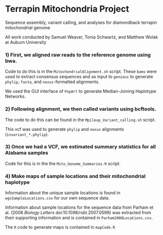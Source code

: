 # Terrapin Mitochondria Project
Sequence assembly, variant calling, and analyses for diamondback terrapin mitochondrial genome

All work conducted by Samuel Weaver, Tonia Schwartz, and Matthew Wolak at Auburn University

### 1) First, we aligned raw reads to the reference genome using bwa. 

Code to do this is in the `MitochondrialAlignment.sh` script.
These `bams` were used to extract consensus sequences and as input to `genious` to generate `phylip`, `fasta`, and `nexus`-formatted alignments.

We used the GUI interface of `PopArt` to generate Median-Joining Haplotype Networks.

### 2) Following alignment, we then called variants using bcftools. 
The code to do this can be found in the `Mpileup_Variant_calling.sh` script.

This vcf was used to generate `phylip` and `nexus` alignments (`invariant_*.phylip`).

### 3) Once we had a VCF, we estimated summary statistics for all Alabama samples
Code for this is in the the `Mito_Genome_Summaries.R` script.

### 4) Make maps of sample locations and their mitochondrial haplotype
Information about the unique sample locations is found in `wgsSampleLocations.csv` for our own sequence data.

Information about sample locations for the sequence data from Parham et al. (2008 _Biology Letters_ doi:10.1098/rsbl.2007.0599) was extracted from their supporting information and is contained in `Parham2008Locations.csv`.

The `R` code to generate maps is contained in `mapCode.R`
